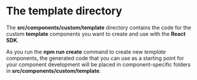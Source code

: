 # The **template** directory

The **src/components/custom/template** directory contains the code for the custom **template** components you want to create and use with the **React SDK**.

As you run the **npm run  create** command to create new _template_ components, the generated code that you can use as a starting point for your component development will be placed in component-specific folders in **src/components/custom/template**.
